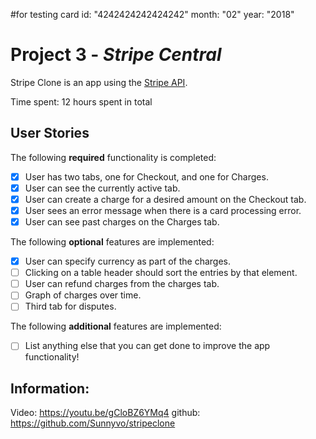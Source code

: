 #for testing
card id: "4242424242424242"
month: "02"
year: "2018"
# Project 3 - *Stripe Central*

Stripe Clone is an app using the [Stripe API](https://stripe.com/docs/api).

Time spent: 12 hours spent in total

## User Stories

The following **required** functionality is completed:

- [x] User has two tabs, one for Checkout, and one for Charges.
- [x] User can see the currently active tab.
- [x] User can create a charge for a desired amount on the Checkout tab.
- [x] User sees an error message when there is a card processing error.
- [x] User can see past charges on the Charges tab.

The following **optional** features are implemented:

- [x] User can specify currency as part of the charges.
- [ ] Clicking on a table header should sort the entries by that element.
- [ ] User can refund charges from the charges tab.
- [ ] Graph of charges over time.
- [ ] Third tab for disputes.

The following **additional** features are implemented:

- [ ] List anything else that you can get done to improve the app functionality!

## Information:
Video: https://youtu.be/gCloBZ6YMq4
github: https://github.com/Sunnyvo/stripeclone
